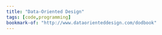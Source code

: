 ```yaml
---
title: "Data-Oriented Design"
tags: [code,programming]
bookmark-of: "http://www.dataorienteddesign.com/dodbook"
---
```

